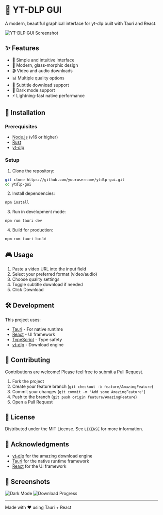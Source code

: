 # 🎥 YT-DLP GUI

A modern, beautiful graphical interface for yt-dlp built with Tauri and React.

![YT-DLP GUI Screenshot](./screenshots/app.png)



## ✨ Features

- 🎯 Simple and intuitive interface
- 🎨 Modern, glass-morphic design
- 🎬 Video and audio downloads
- 📊 Multiple quality options
- 📝 Subtitle download support
- 🌙 Dark mode support
- ⚡ Lightning-fast native performance

## 🚀 Installation

### Prerequisites

- [Node.js](https://nodejs.org/) (v16 or higher)
- [Rust](https://www.rust-lang.org/tools/install)
- [yt-dlp](https://github.com/yt-dlp/yt-dlp#installation)

### Setup

1. Clone the repository:
```bash
git clone https://github.com/yourusername/ytdlp-gui.git
cd ytdlp-gui
```

2. Install dependencies:
```bash
npm install
```

3. Run in development mode:
```bash
npm run tauri dev
```

4. Build for production:
```bash
npm run tauri build
```

## 🎮 Usage

1. Paste a video URL into the input field
2. Select your preferred format (video/audio)
3. Choose quality settings
4. Toggle subtitle download if needed
5. Click Download

## 🛠️ Development

This project uses:
- [Tauri](https://tauri.app/) - For native runtime
- [React](https://reactjs.org/) - UI framework
- [TypeScript](https://www.typescriptlang.org/) - Type safety
- [yt-dlp](https://github.com/yt-dlp/yt-dlp) - Download engine

## 🤝 Contributing

Contributions are welcome! Please feel free to submit a Pull Request.

1. Fork the project
2. Create your feature branch (`git checkout -b feature/AmazingFeature`)
3. Commit your changes (`git commit -m 'Add some AmazingFeature'`)
4. Push to the branch (`git push origin feature/AmazingFeature`)
5. Open a Pull Request

## 📝 License

Distributed under the MIT License. See `LICENSE` for more information.

## 🙏 Acknowledgments

- [yt-dlp](https://github.com/yt-dlp/yt-dlp) for the amazing download engine
- [Tauri](https://tauri.app/) for the native runtime framework
- [React](https://reactjs.org/) for the UI framework

## 📸 Screenshots

![Dark Mode](./screenshots/dark-mode.png)
![Download Progress](./screenshots/download-progress.png)

---

Made with ❤️ using Tauri + React
